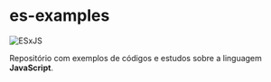 # es-examples
![ESxJS](https://github.com/ThazSobral/es-examples/blob/master/assets/images/JSxES.gif)

Repositório com exemplos de códigos e estudos sobre a linguagem **JavaScript**.